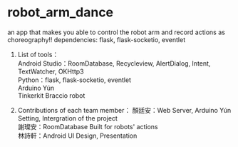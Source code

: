 # robot_arm_dance

an app that makes you able to control the robot arm and record actions as choreography!!
dependencies: flask, flask-socketio, eventlet
1. List of tools：  
	Android Studio：RoomDatabase, Recycleview, AlertDialog, Intent, TextWatcher, OKHttp3  
	Python：flask, flask-socketio, eventlet  
	Arduino Yún  
	Tinkerkit Braccio robot  

	
2. Contributions of each team member：
	顏廷安：Web Server, Arduino Yún Setting, Intergration of the project  
	謝璨安：RoomDatabase Built for robots' actions  
	林詩軒：Android UI Design, Presentation  

